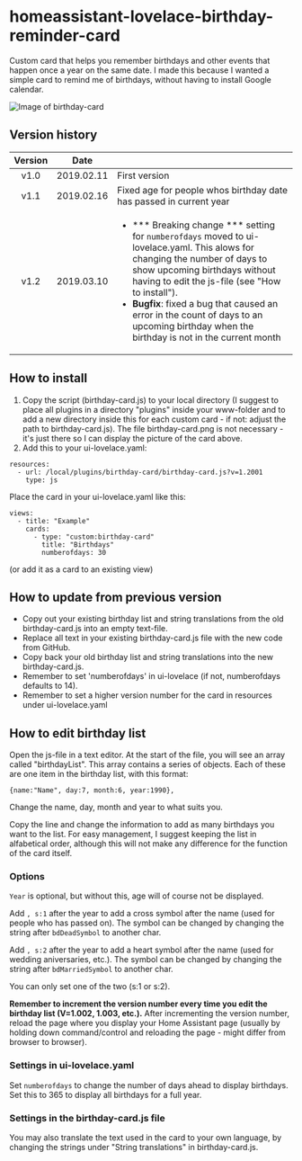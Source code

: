 # homeassistant-lovelace-birthday-reminder-card
Custom card that helps you remember birthdays and other events that happen once a year on the same date. I made this because I wanted a simple card to remind me of birthdays, without having to install Google calendar.

![Image of birthday-card](https://github.com/erlsta/homeassistant-lovelace-birthday-reminder-card/blob/master/birthday-card.png)

## Version history
| Version | Date        |               |
| :-----: | :---------: | ------------- |
| v1.0    | 2019.02.11  | First version  |
| v1.1    | 2019.02.16  | Fixed age for people whos birthday date has passed in current year|
| v1.2    | 2019.03.10  | <ul><li>*** Breaking change *** setting for `numberofdays` moved to ui-lovelace.yaml. This alows for changing the number of days to show upcoming birthdays without having to edit the js-file (see "How to install").<li><b>Bugfix</b>: fixed a bug that caused an error in the count of days to an upcoming birthday when the birthday is not in the current month</ul>|

## How to install
1. Copy the script (birthday-card.js) to your local directory (I suggest to place all plugins in a directory "plugins" inside your www-folder and to add a new directory inside this for each custom card - if not: adjust the path to birthday-card.js). The file birthday-card.png is not necessary - it's just there so I can display the picture of the card above.
2. Add this to your ui-lovelace.yaml:

```
resources:
  - url: /local/plugins/birthday-card/birthday-card.js?v=1.2001
    type: js
```

Place the card in your ui-lovelace.yaml like this:

```
views:
  - title: "Example"
    cards:
      - type: "custom:birthday-card"
        title: "Birthdays"
        numberofdays: 30
```

(or add it as a card to an existing view)

## How to update from previous version
- Copy out your existing birthday list and string translations from the old birthday-card.js into an empty text-file.
- Replace all text in your existing birthday-card.js file with the new code from GitHub.
- Copy back your old birthday list and string translations into the new birthday-card.js.
- Remember to set 'numberofdays' in ui-lovelace (if not, numberofdays defaults to 14).
- Remember to set a higher version number for the card in resources under ui-lovelace.yaml

## How to edit birthday list

Open the js-file in a text editor. At the start of the file, you will see an array called "birthdayList". This array contains a series of objects. Each of these are one item in the birthday list, with this format:

```
{name:"Name", day:7, month:6, year:1990},
```

Change the name, day, month and year to what suits you.

Copy the line and change the information to add as many birthdays you want to the list. For easy management, I suggest keeping the list in alfabetical order, although this will not make any difference for the function of the card itself.

### Options
`Year` is optional, but without this, age will of course not be displayed.

Add `, s:1` after the year to add a cross symbol after the name (used for people who has passed on). The symbol can be changed by changing the string after `bdDeadSymbol` to another char.

Add `, s:2` after the year to add a heart symbol after the name (used for wedding aniversaries, etc.). The symbol can be changed by changing the string after `bdMarriedSymbol` to another char.

You can only set one of the two (s:1 or s:2).

**Remember to increment the version number every time you edit the birthday list (V=1.002, 1.003, etc.).**
After incrementing the version number, reload the page where you display your Home Assistant page (usually by holding down command/control and reloading the page - might differ from browser to browser).

### Settings in ui-lovelace.yaml
Set `numberofdays` to change the number of days ahead to display birthdays. Set this to 365 to display all birthdays for a full year.

### Settings in the birthday-card.js file
You may also translate the text used in the card to your own language, by changing the strings under "String translations" in birthday-card.js.
